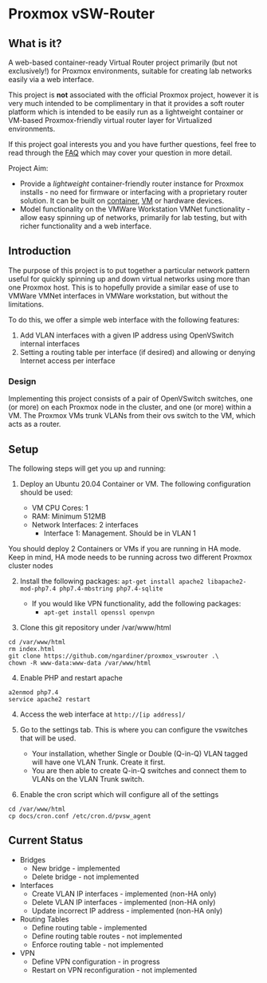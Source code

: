 # Proxmox vSW-Router

## What is it?

A web-based container-ready Virtual Router project primarily (but not exclusively!) for Proxmox environments, suitable for creating lab networks easily via a web interface.

This project is **not** associated with the official Proxmox project, however it is very much intended to be complimentary in that it provides a soft router platform which is intended to be easily run as a lightweight container or VM-based Proxmox-friendly virtual router layer for Virtualized environments.

If this project goal interests you and you have further questions, feel free to read through the <a href="docs/faq.md">FAQ</a> which may cover your question in more detail.

Project Aim:
   * Provide a _lightweight_ container-friendly router instance for Proxmox installs - no need for firmware or interfacing with a proprietary router solution. It can be built on <a href="docs/install-container.md">container</a>, <a href="docs/install-kvm.md">VM</a> or hardware devices.
   * Model functionality on the VMWare Workstation VMNet functionality - allow easy spinning up of networks, primarily for lab testing, but with richer functionality and a web interface.

## Introduction
The purpose of this project is to put together a particular network pattern useful for quickly spinning up and down virtual networks using more than one Proxmox host. This is to hopefully provide a similar ease of use to VMWare VMNet interfaces in VMWare workstation, but without the limitations.

To do this, we offer a simple web interface with the following features:

1. Add VLAN interfaces with a given IP address using OpenVSwitch internal interfaces
2. Setting a routing table per interface (if desired) and allowing or denying Internet access per interface

### Design
Implementing this project consists of a pair of OpenVSwitch switches, one (or more) on each Proxmox node in the cluster, and one (or more) within a VM. The Proxmox VMs trunk VLANs from their ovs switch to the VM, which acts as a router.

## Setup

The following steps will get you up and running:

1. Deploy an Ubuntu 20.04 Container or VM. The following configuration should be used:

   * VM CPU Cores: 1
   * RAM: Minimum 512MB
   * Network Interfaces: 2 interfaces
      * Interface 1: Management. Should be in VLAN 1 

You should deploy 2 Containers or VMs if you are running in HA mode. Keep in mind, HA mode needs to be running across two different Proxmox cluster nodes

2. Install the following packages:
```apt-get install apache2 libapache2-mod-php7.4 php7.4-mbstring php7.4-sqlite```

   * If you would like VPN functionality, add the following packages:
      * ```apt-get install openssl openvpn```

3. Clone this git repository under /var/www/html
```
cd /var/www/html
rm index.html
git clone https://github.com/ngardiner/proxmox_vswrouter .\
chown -R www-data:www-data /var/www/html
```

4. Enable PHP and restart apache
```
a2enmod php7.4
service apache2 restart
```

4. Access the web interface at ```http://[ip address]/```
5. Go to the settings tab. This is where you can configure the vswitches that will be used.

   * Your installation, whether Single or Double (Q-in-Q) VLAN tagged will have one VLAN Trunk. Create it first.
   * You are then able to create Q-in-Q switches and connect them to VLANs on the VLAN Trunk switch.

6. Enable the cron script which will configure all of the settings

```
cd /var/www/html
cp docs/cron.conf /etc/cron.d/pvsw_agent
```

## Current Status

   * Bridges
      * New bridge - implemented
      * Delete bridge - not implemented
   * Interfaces
      * Create VLAN IP interfaces - implemented (non-HA only)
      * Delete VLAN IP interfaces - implemented (non-HA only)
      * Update incorrect IP address - implemented (non-HA only)
   * Routing Tables
      * Define routing table - implemented
      * Define routing table routes - not implemented
      * Enforce routing table - not implemented
   * VPN
      * Define VPN configuration - in progress
      * Restart on VPN reconfiguration - not implemented
